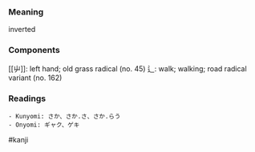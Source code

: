 ### Meaning

inverted

### Components

[[屮]]: left hand; old grass radical (no. 45) 辶: walk; walking; road radical variant (no. 162)

### Readings

```
- Kunyomi: さか、さか.さ、さか.らう
- Onyomi: ギャク、ゲキ
```

#kanji